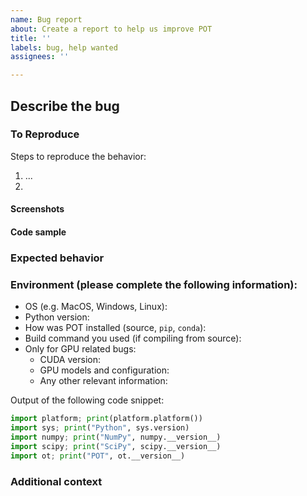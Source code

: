 ```yaml
---
name: Bug report
about: Create a report to help us improve POT
title: ''
labels: bug, help wanted
assignees: ''

---
```


## Describe the bug
<!-- A clear and concise description of what the bug is. -->

### To Reproduce
Steps to reproduce the behavior:
1. ...
2. 

<!-- If you have error messages or stack traces, please provide it here as well -->

#### Screenshots
<!-- If applicable, add screenshots to help explain your problem. -->

#### Code sample
<!-- Ideally attach a minimal code sample to reproduce the decried issue. 
Minimal means having the shortest code but still preserving the bug. -->

### Expected behavior
<!-- A clear and concise description of what you expected to happen. -->


### Environment (please complete the following information):
- OS (e.g. MacOS, Windows, Linux):
- Python version:
- How was POT installed (source, `pip`, `conda`):
- Build command you used (if compiling from source):
- Only for GPU related bugs:
    - CUDA version:
    - GPU models and configuration:
    - Any other relevant information:

Output of the following code snippet:
```python
import platform; print(platform.platform())
import sys; print("Python", sys.version)
import numpy; print("NumPy", numpy.__version__)
import scipy; print("SciPy", scipy.__version__)
import ot; print("POT", ot.__version__)
```

### Additional context
<!-- Add any other context about the problem here. -->
